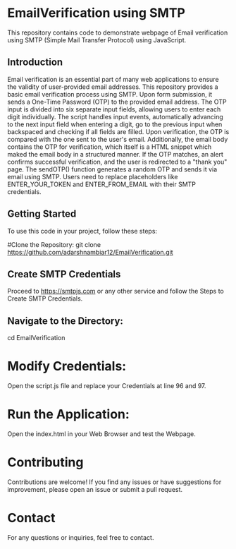 # EmailVerification using SMTP

This repository contains code to demonstrate webpage of Email verification using SMTP (Simple Mail Transfer Protocol) using JavaScript.

## Introduction

Email verification is an essential part of many web applications to ensure the validity of user-provided email addresses. This repository provides a basic email verification process using SMTP. Upon form submission, it sends a One-Time Password (OTP) to the provided email address. The OTP input is divided into six separate input fields, allowing users to enter each digit individually. The script handles input events, automatically advancing to the next input field when entering a digit, go to the previous input when backspaced and checking if all fields are filled. Upon verification, the OTP is compared with the one sent to the user's email. Additionally, the email body contains the OTP for verification, which itself is a HTML snippet which maked the email body in a structured manner. If the OTP matches, an alert confirms successful verification, and the user is redirected to a "thank you" page. The sendOTP() function generates a random OTP and sends it via email using SMTP. Users need to replace placeholders like ENTER_YOUR_TOKEN and ENTER_FROM_EMAIL with their SMTP credentials.

## Getting Started

To use this code in your project, follow these steps:

#Clone the Repository:
git clone https://github.com/adarshnambiar12/EmailVerification.git

## Create SMTP Credentials

Proceed to https://smtpjs.com or any other service and follow the Steps to Create SMTP Credentials.

## Navigate to the Directory:

cd EmailVerification

# Modify Credentials:

Open the script.js file and replace your Credentials at line 96 and 97. 

# Run the Application:

Open the index.html in your Web Browser and test the Webpage.

# Contributing
Contributions are welcome! If you find any issues or have suggestions for improvement, please open an issue or submit a pull request.

# Contact
For any questions or inquiries, feel free to contact.